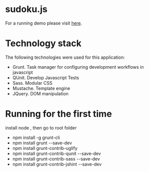 # sudoku.js
For a running demo please visit [here](https://dl.dropboxusercontent.com/u/46968747/app.html).

# Technology stack
The following technologies were used for this application:
* Grunt. Task manager for configuring development workflows in javascript
* QUnit. Develop Javascript Tests
* Sass. Modular CSS
* Mustache. Template engine
* JQuery. DOM manipulation  


# Running for the first time
install node , then go to root folder
* npm install -g grunt-cli
* npm install grunt --save-dev
* npm install grunt-contrib-uglify
* npm install grunt-contrib-qunit --save-dev
* npm install grunt-contrib-sass --save-dev
* npm install grunt-contrib-jshint --save-dev


